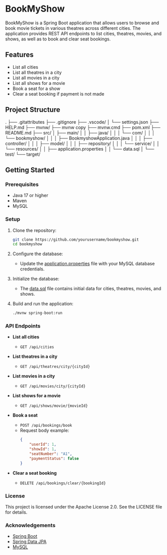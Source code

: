 # BookMyShow

BookMyShow is a Spring Boot application that allows users to browse and book movie tickets in various theatres across different cities. The application provides REST API endpoints to list cities, theatres, movies, and shows, as well as to book and clear seat bookings.

## Features

- List all cities
- List all theatres in a city
- List all movies in a city
- List all shows for a movie
- Book a seat for a show
- Clear a seat booking if payment is not made

## Project Structure
. ├── .gitattributes ├── .gitignore ├── .vscode/ │ └── settings.json ├── HELP.md ├── mvnw/ ├── mvnw copy ├── mvnw.cmd ├── pom.xml ├── README.md ├── src/ │ ├── main/ │ │ ├── java/ │ │ │ └── com/ │ │ │ └── bookmyshow/ │ │ │ ├── BookmyshowApplication.java │ │ │ ├── controller/ │ │ │ ├── model/ │ │ │ ├── repository/ │ │ │ └── service/ │ │ └── resources/ │ │ ├── application.properties │ │ └── data.sql │ └── test/ └── target/


## Getting Started

### Prerequisites

- Java 17 or higher
- Maven
- MySQL

### Setup

1. Clone the repository:
    ```sh
    git clone https://github.com/yourusername/bookmyshow.git
    cd bookmyshow
    ```

2. Configure the database:
    - Update the [application.properties](http://_vscodecontentref_/8) file with your MySQL database credentials.

3. Initialize the database:
    - The [data.sql](http://_vscodecontentref_/9) file contains initial data for cities, theatres, movies, and shows.

4. Build and run the application:
    ```sh
    ./mvnw spring-boot:run
    ```

### API Endpoints

- **List all cities**
    - `GET /api/cities`

- **List theatres in a city**
    - `GET /api/theatres/city/{cityId}`

- **List movies in a city**
    - `GET /api/movies/city/{cityId}`

- **List shows for a movie**
    - `GET /api/shows/movie/{movieId}`

- **Book a seat**
    - `POST /api/bookings/book`
    - Request body example:
        ```json
        {
            "userId": 1,
            "showId": 1,
            "seatNumber": "A1",
            "paymentStatus": false
        }
        ```

- **Clear a seat booking**
    - `DELETE /api/bookings/clear/{bookingId}`

### License

This project is licensed under the Apache License 2.0. See the LICENSE file for details.

### Acknowledgements

- [Spring Boot](https://spring.io/projects/spring-boot)
- [Spring Data JPA](https://spring.io/projects/spring-data-jpa)
- [MySQL](https://www.mysql.com/)